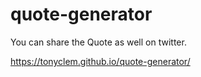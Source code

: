 # quote-generator

You can share the Quote as well on twitter.

https://tonyclem.github.io/quote-generator/
